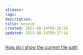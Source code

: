 ```yaml
---
aliases: 
tags: 
description:
title: neovim
created: 2023-08-14T09:26:58
updated: 2023-08-14T09:27:14
---
```

[How do I show the current file path](https://jdhao.github.io/2019/07/31/nvim_show_file_path/)
